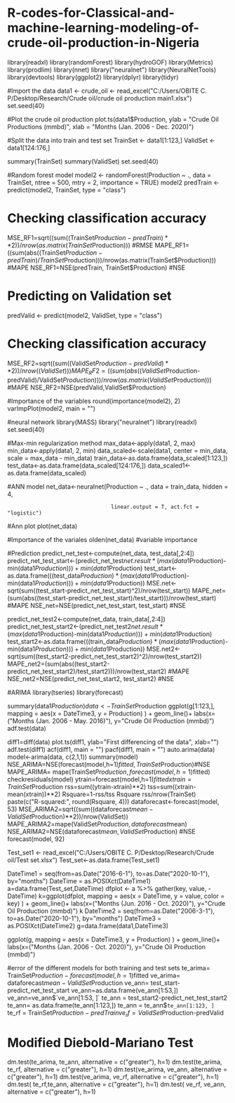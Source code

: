 # R-codes-for-Classical-and-machine-learning-modeling-of-crude-oil-production-in-Nigeria
library(readxl)
library(randomForest)
library(hydroGOF)
library(Metrics)
library(prodlim)
library(nnet)
library("neuralnet")
library(NeuralNetTools)
library(devtools)
library(ggplot2)
library(dplyr)
library(tidyr)

#Import the data
data1 <- crude_oil <- read_excel("C:/Users/OBITE C. P/Desktop/Research/Crude oil/crude oil production main1.xlsx")
set.seed(40)

#Plot the crude oil production
plot.ts(data1$Production, ylab = "Crude Oil Productions (mmbd)", xlab = "Months (Jan. 2006 - Dec. 2020)")

#Split the data into train and test set
TrainSet <- data1[1:123,]
ValidSet <- data1[124:176,]

summary(TrainSet)
summary(ValidSet)
set.seed(40)

#Random forest model
model2 <- randomForest(Production ~ ., data = TrainSet, 
                       ntree = 500, mtry = 2, importance = TRUE)
model2
predTrain <- predict(model2, TrainSet, type = "class")

# Checking classification accuracy
MSE_RF1=sqrt((sum((TrainSet$Production-predTrain)**2))/nrow(as.matrix(TrainSet$Production))) #RMSE
MAPE_RF1=((sum(abs((TrainSet$Production-predTrain)/TrainSet$Production)))/nrow(as.matrix(TrainSet$Production))) #MAPE
NSE_RF1=NSE(predTrain, TrainSet$Production) #NSE

# Predicting on Validation set
predValid <- predict(model2, ValidSet, type = "class")

# Checking classification accuracy
MSE_RF2=sqrt((sum((ValidSet$Production-predValid)**2))/nrow((ValidSet)))
MAPE_RF2=((sum(abs((ValidSet$Production-predValid)/ValidSet$Production)))/nrow(as.matrix(ValidSet$Production))) #MAPE
NSE_RF2=NSE(predValid,ValidSet$Production)

#Importance of the variables
round(importance(model2), 2)       
varImpPlot(model2, main = "")   



#neural network
library(MASS)
library("neuralnet")
library(readxl)
set.seed(40)

#Max-min regularization method
max_data<-apply(data1, 2, max)
min_data<-apply(data1, 2, min)
data_scaled<-scale(data1, center = min_data, scale = max_data - min_data)
train_data<-as.data.frame(data_scaled[1:123,])
test_data<-as.data.frame(data_scaled[124:176,])
data_scaled1<-as.data.frame(data_scaled)

#ANN model
net_data<-neuralnet(Production ~ ., data = train_data, hidden = 4, 
 
                                     linear.output = T, act.fct = "logistic")
#Ann plot
plot(net_data)

#Importance of the variales
olden(net_data) #variable importance

#Prediction
predict_net_test<-compute(net_data, test_data[,2:4])
predict_net_test_start<-(predict_net_test$net.result*(max(data1$Production)-min(data1$Production)))+
  min(data1$Production)
test_start<-as.data.frame(((test_data$Production)*(max(data1$Production)-min(data1$Production)))+min(data1$Production))
MSE.net<-sqrt(sum((test_start-predict_net_test_start)^2)/nrow(test_start))
MAPE_net=(sum(abs((test_start-predict_net_test_start)/test_start)))/nrow(test_start) #MAPE
NSE_net=NSE(predict_net_test_start, test_start) #NSE


predict_net_test2<-compute(net_data, train_data[,2:4])
predict_net_test_start2<-(predict_net_test2$net.result*(max(data1$Production)-min(data1$Production)))+
  min(data1$Production)
test_start2<-as.data.frame(((train_data$Production)*(max(data1$Production)-min(data1$Production)))+
                             min(data1$Production))
MSE.net2<-sqrt(sum((test_start2-predict_net_test_start2)^2)/nrow(test_start2))
MAPE_net2=(sum(abs((test_start2-predict_net_test_start2)/test_start2)))/nrow(test_start2) #MAPE
NSE_net2=NSE(predict_net_test_start2, test_start2) #NSE



#ARIMA
library(tseries)
library(forecast)

summary(data1$Production)
data<-TrainSet$Production
ggplot(g[1:123,], mapping = aes(x = DateTime3, y = Production) ) +
  geom_line()+ labs(x=("Months (Jan. 2006 - May. 2016)"), y="Crude Oil Production (mmbd)")
adf.test(data)

diff1=diff(data)
plot.ts(diff1, ylab="First differencing of the data", xlab="")
adf.test(diff1)
acf(diff1, main = "")
pacf(diff1, main = "")
auto.arima(data)
model<-arima(data, c(2,1,1))
summary(model)
NSE_ARIMA=NSE(forecast(model,h=1)$fitted, TrainSet$Production)#NSE
MAPE_ARIMA= mape(TrainSet$Production, forecast(model,h=1)$fitted)
checkresiduals(model)
ytrain=forecast(model,h=1)$fitted
xtrain=TrainSet$Production
rss=sum((ytrain-xtrain)**2)
tss=sum((xtrain-mean(xtrain))**2)
Rsquare=1-rss/tss
Rsquare
rss/nrow(TrainSet)
paste(c("R-squared:", round(Rsquare, 4)))
dataforecast<-forecast(model, 53)
MSE_ARIMA2=sqrt((sum((dataforecast$mean-ValidSet$Production)**2))/nrow(ValidSet))
MAPE_ARIMA2=mape(ValidSet$Production, dataforecast$mean)
NSE_ARIMA2=NSE(dataforecast$mean, ValidSet$Production) #NSE
forecast(model, 92)

Test_set1 <- read_excel("C:/Users/OBITE C. P/Desktop/Research/Crude oil/Test set.xlsx")
Test_set<-as.data.frame(Test_set1)

DateTime1 = seq(from=as.Date("2016-6-1"), to=as.Date("2020-10-1"), by="months")
DateTime = as.POSIXct(DateTime1)
a=data.frame(Test_set,DateTime)
dfplot <- a %>% gather(key, value, -DateTime)
k=ggplot(dfplot, mapping = aes(x = DateTime, y = value, color = key) ) +
  geom_line()+ labs(x=("Months (Jun. 2016 - Oct. 2020)"), y="Crude Oil Production (mmbd)")
k
DateTime2 = seq(from=as.Date("2006-3-1"), to=as.Date("2020-10-1"), by="months")
DateTime3 = as.POSIXct(DateTime2)
g=data.frame(data1,DateTime3)

ggplot(g, mapping = aes(x = DateTime3, y = Production) ) +
  geom_line()+ labs(x=("Months (Jan. 2006 - Oct. 2020)"), y="Crude Oil Production (mmbd)")



#error of the different models for both training and test sets
te_arima= TrainSet$Production - forecast(model,h=1)$fitted
ve_arima= dataforecast$mean-ValidSet$Production
ve_ann= test_start-predict_net_test_start
ve_ann=as.data.frame(ve_ann[1:53,])
ve_ann=ve_ann$`ve_ann[1:53, ]`
te_ann = test_start2-predict_net_test_start2
te_ann= as.data.frame(te_ann[1:123,])
te_ann = te_ann$`te_ann[1:123, ]`
te_rf = TrainSet$Production-predTrain
ve_rf = ValidSet$Production-predValid

# Modified Diebold-Mariano Test
dm.test(te_arima, te_ann, alternative = c("greater"),
        h=1)
dm.test(te_arima, te_rf, alternative = c("greater"),
        h=1)
dm.test(ve_arima, ve_ann, alternative = c("greater"),
        h=1)
dm.test(ve_arima, ve_rf, alternative = c("greater"),
        h=1)
dm.test( te_rf,te_ann, alternative = c("greater"),
         h=1)
dm.test( ve_rf, ve_ann, alternative = c("greater"),
        h=1)
